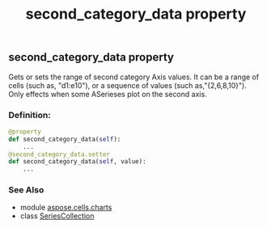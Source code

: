 ﻿---
title: second_category_data property
second_title: Aspose.Cells for Python via .NET API References
description: 
type: docs
weight: 150
url: /aspose.cells.charts/seriescollection/second_category_data/
is_root: false
---

## second_category_data property


Gets or sets the range of second category Axis values. 
It can be a range of cells (such as, "d1:e10"), 
or a sequence of values (such as,"{2,6,8,10}"). 
Only effects when some ASerieses plot on the second axis.
### Definition:
```python
@property
def second_category_data(self):
    ...
@second_category_data.setter
def second_category_data(self, value):
    ...
```

### See Also
* module [aspose.cells.charts](../../)
* class [SeriesCollection](/cells/python-net/aspose.cells.charts/seriescollection)
